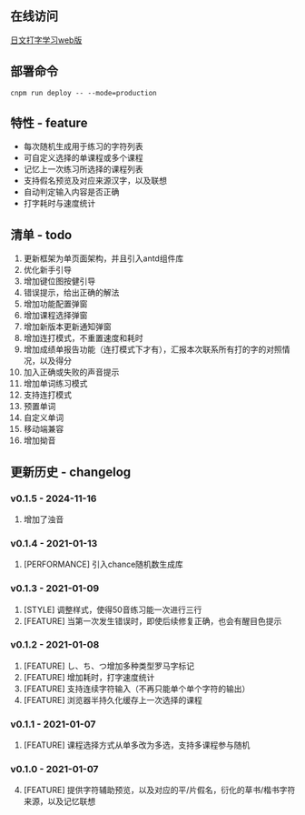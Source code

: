 ## 在线访问

[日文打字学习web版](https://sakuralggm.github.io/JType/)

## 部署命令

`cnpm run deploy -- --mode=production`

## 特性 - feature

- 每次随机生成用于练习的字符列表
- 可自定义选择的单课程或多个课程
- 记忆上一次练习所选择的课程列表
- 支持假名预览及对应来源汉字，以及联想
- 自动判定输入内容是否正确
- 打字耗时与速度统计

## 清单 - todo

1. 更新框架为单页面架构，并且引入antd组件库
2. 优化新手引导
3. 增加键位图按健引导
4. 错误提示，给出正确的解法
5. 增加功能配置弹窗
6. 增加课程选择弹窗
7. 增加新版本更新通知弹窗
8. 增加连打模式，不重置速度和耗时
9. 增加成绩单报告功能（连打模式下才有），汇报本次联系所有打的字的对照情况，以及得分
10. 加入正确或失败的声音提示
11. 增加单词练习模式
12. 支持连打模式
13. 预置单词
14. 自定义单词
15. 移动端兼容
16. 增加拗音

## 更新历史 - changelog

### v0.1.5 - 2024-11-16

1. 增加了浊音

### v0.1.4 - 2021-01-13

1. [PERFORMANCE] 引入chance随机数生成库

### v0.1.3 - 2021-01-09

1. [STYLE] 调整样式，使得50音练习能一次进行三行
2. [FEATURE] 当第一次发生错误时，即使后续修复正确，也会有醒目色提示

### v0.1.2 - 2021-01-08

1. [FEATURE] し、ち、つ增加多种类型罗马字标记
2. [FEATURE] 增加耗时，打字速度统计
3. [FEATURE] 支持连续字符输入（不再只能单个单个字符的输出）
4. [FEATURE] 浏览器半持久化缓存上一次选择的课程

### v0.1.1 - 2021-01-07

1. [FEATURE] 课程选择方式从单多改为多选，支持多课程参与随机

### v0.1.0 - 2021-01-07

4. [FEATURE] 提供字符辅助预览，以及对应的平/片假名，衍化的草书/楷书字符来源，以及记忆联想
